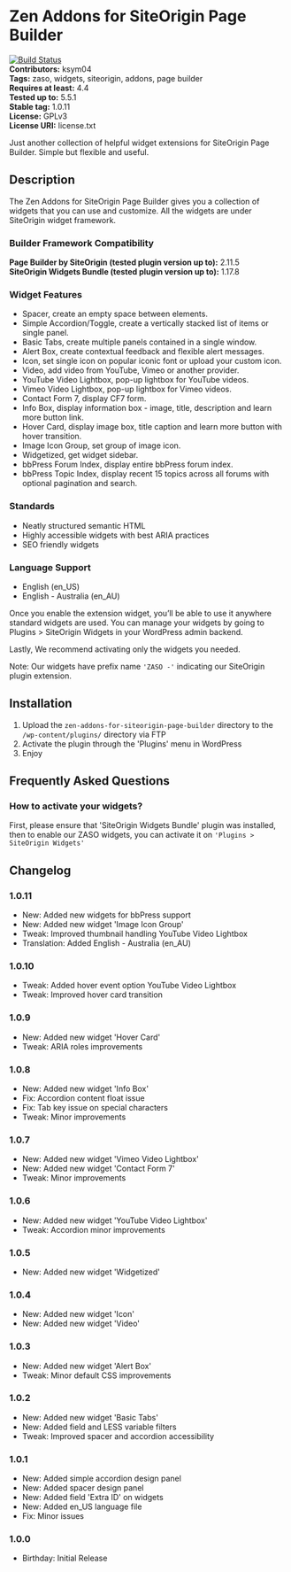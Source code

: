 # Zen Addons for SiteOrigin Page Builder #

[![Build Status](https://travis-ci.org/KSym04/zen-addons-for-siteorigin-page-builder.svg?branch=master)](https://travis-ci.org/KSym04/zen-addons-for-siteorigin-page-builder)  
**Contributors:** ksym04  
**Tags:** zaso, widgets, siteorigin, addons, page builder  
**Requires at least:** 4.4  
**Tested up to:** 5.5.1  
**Stable tag:** 1.0.11  
**License:** GPLv3  
**License URI:** license.txt  

Just another collection of helpful widget extensions for SiteOrigin Page Builder. Simple but flexible and useful.

## Description ##

The Zen Addons for SiteOrigin Page Builder gives you a collection of widgets that you can use and customize. All the widgets are under SiteOrigin widget framework.

### Builder Framework Compatibility ###

**Page Builder by SiteOrigin (tested plugin version up to):** 2.11.5  
**SiteOrigin Widgets Bundle (tested plugin version up to):** 1.17.8  

### Widget Features ###

* Spacer, create an empty space between elements.
* Simple Accordion/Toggle, create a vertically stacked list of items or single panel.
* Basic Tabs, create multiple panels contained in a single window.
* Alert Box, create contextual feedback and flexible alert messages.
* Icon, set single icon on popular iconic font or upload your custom icon.
* Video, add video from YouTube, Vimeo or another provider.
* YouTube Video Lightbox, pop-up lightbox for YouTube videos.
* Vimeo Video Lightbox, pop-up lightbox for Vimeo videos.
* Contact Form 7, display CF7 form.
* Info Box, display information box - image, title, description and learn more button link.
* Hover Card, display image box, title caption and learn more button with hover transition.
* Image Icon Group, set group of image icon.
* Widgetized, get widget sidebar.
* bbPress Forum Index, display entire bbPress forum index.
* bbPress Topic Index, display recent 15 topics across all forums with optional pagination and search.

### Standards ###

* Neatly structured semantic HTML
* Highly accessible widgets with best ARIA practices
* SEO friendly widgets

### Language Support ###

* English (en_US)
* English - Australia (en_AU)

Once you enable the extension widget, you’ll be able to use it anywhere standard widgets are used. You can manage your widgets by going to Plugins > SiteOrigin Widgets in your WordPress admin backend.

Lastly, We recommend activating only the widgets you needed.

Note: Our widgets have prefix name `'ZASO -'` indicating our SiteOrigin plugin extension.

## Installation ##

1. Upload the `zen-addons-for-siteorigin-page-builder` directory to the `/wp-content/plugins/` directory via FTP
2. Activate the plugin through the 'Plugins' menu in WordPress
3. Enjoy

## Frequently Asked Questions ##

### How to activate your widgets? ###

First, please ensure that 'SiteOrigin Widgets Bundle' plugin was installed, then to enable our ZASO widgets, you can activate it on `'Plugins > SiteOrigin Widgets'`

## Changelog ##

### 1.0.11 ###

* New: Added new widgets for bbPress support
* New: Added new widget 'Image Icon Group'
* Tweak: Improved thumbnail handling YouTube Video Lightbox
* Translation: Added English - Australia (en_AU)

### 1.0.10 ###

* Tweak: Added hover event option YouTube Video Lightbox
* Tweak: Improved hover card transition

### 1.0.9 ###

* New: Added new widget 'Hover Card'
* Tweak: ARIA roles improvements

### 1.0.8 ###

* New: Added new widget 'Info Box'
* Fix: Accordion content float issue
* Fix: Tab key issue on special characters
* Tweak: Minor improvements

### 1.0.7 ###

* New: Added new widget 'Vimeo Video Lightbox'
* New: Added new widget 'Contact Form 7'
* Tweak: Minor improvements

### 1.0.6 ###

* New: Added new widget 'YouTube Video Lightbox'
* Tweak: Accordion minor improvements

### 1.0.5 ###

* New: Added new widget 'Widgetized'

### 1.0.4 ###

* New: Added new widget 'Icon'
* New: Added new widget 'Video'

### 1.0.3 ###

* New: Added new widget 'Alert Box'
* Tweak: Minor default CSS improvements

### 1.0.2 ###

* New: Added new widget 'Basic Tabs'
* New: Added field and LESS variable filters
* Tweak: Improved spacer and accordion accessibility

### 1.0.1 ###

* New: Added simple accordion design panel
* New: Added spacer design panel
* New: Added field 'Extra ID' on widgets
* New: Added en_US language file
* Fix: Minor issues

### 1.0.0 ###

* Birthday: Initial Release
